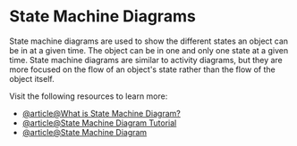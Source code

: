 # State Machine Diagrams

State machine diagrams are used to show the different states an object can be in at a given time. The object can be in one and only one state at a given time. State machine diagrams are similar to activity diagrams, but they are more focused on the flow of an object's state rather than the flow of the object itself.

Visit the following resources to learn more:

- [@article@What is State Machine Diagram?](https://www.visual-paradigm.com/guide/uml-unified-modeling-language/what-is-state-machine-diagram/)
- [@article@State Machine Diagram Tutorial](https://www.lucidchart.com/pages/uml-state-machine-diagram)
- [@article@State Machine Diagram](https://www.sciencedirect.com/topics/computer-science/state-machine-diagram)
